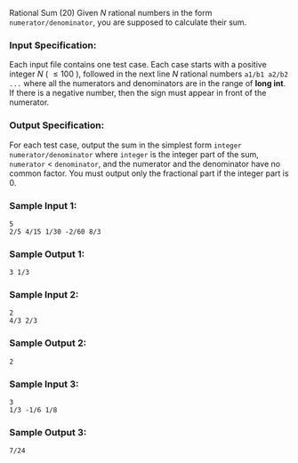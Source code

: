 Rational Sum (20)
Given $N$ rational numbers in the form `numerator/denominator`, you are
supposed to calculate their sum.

### Input Specification:

Each input file contains one test case. Each case starts with a positive
integer $N$ ( $\le 100$ ), followed in the next line $N$ rational numbers
`a1/b1 a2/b2 ...` where all the numerators and denominators are in the range
of **long int**. If there is a negative number, then the sign must appear in
front of the numerator.

### Output Specification:

For each test case, output the sum in the simplest form `integer
numerator/denominator` where `integer` is the integer part of the sum,
`numerator` $<$ `denominator`, and the numerator and the denominator have no
common factor. You must output only the fractional part if the integer part is
0.

### Sample Input 1:

    
    
    5
    2/5 4/15 1/30 -2/60 8/3
    

### Sample Output 1:

    
    
    3 1/3
    

### Sample Input 2:

    
    
    2
    4/3 2/3
    

### Sample Output 2:

    
    
    2
    

### Sample Input 3:

    
    
    3
    1/3 -1/6 1/8
    

### Sample Output 3:

    
    
    7/24
    

